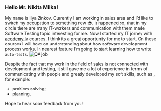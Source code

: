 ### Hello Mr. Nikita Milka! 
My name is Ilya Zinkov. Currently I am working in sales area and I’d like to switch my occupation to something new :sunglasses:. It happened so, that in my circle there are many IT-workers and communication with them made Software Testing topic interesting for me.
Now I started my IT jorney with [acodemy.lv](https://acodemy.lv/ru) courses. I think its a great opportunity for me to start.
On these courses I will have an understanding about how software development process works. In nearest feature I’m going to start learning how to write `auto-tests`. ![QA job](https://www.vskills.in/certification/blog/wp-content/uploads/2020/01/QA-Testing.jpg)

Despite the fact that my work in the field of sales is not connected with development and testing, it still gave me a lot of experience in terms of communicating with people and greatly developed my soft skills, such as , for example:
- problem solving;
- planning.

Hope to hear soon feedback from you! 